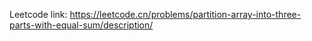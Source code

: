 Leetcode link: https://leetcode.cn/problems/partition-array-into-three-parts-with-equal-sum/description/ 

